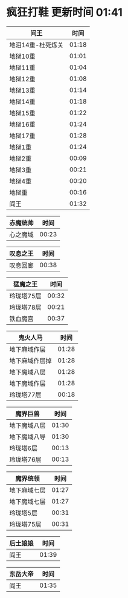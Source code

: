 # 疯狂打鞋 更新时间 01:41

| 间王   | 时间    |
|--------|-------|
| 地泪14重-杜死炼关 | 01:18 |
| 地狱10重 | 01:01 |
| 地狱11重 | 01:04 |
| 地狱12重 | 01:08 |
| 地狱13重 | 01:14 |
| 地狱14重 | 01:18 |
| 地狱15重 | 01:22 |
| 地狱16重 | 01:24 |
| 地狱17重 | 01:28 |
| 地狱1重 | 01:24 |
| 地狱2重 | 00:09 |
| 地狱3重 | 00:21 |
| 地狱4重 | 00:20 |
| 地狱重 | 00:16 |
| 阎王 | 01:32 |

| 赤魔统帅   | 时间    |
|--------|-------|
| 心之魔域 | 00:23 |

| 叹息之王   | 时间    |
|--------|-------|
| 叹息回廊 | 00:38 |

| 猛魔之王   | 时间    |
|--------|-------|
| 玲珑塔75层 | 00:32 |
| 玲珑塔78层 | 00:21 |
| 铁血魔宫 | 00:37 |

| 鬼火人马   | 时间    |
|--------|-------|
| 地下麻域作层 | 01:28 |
| 地下麻域作层掉 | 01:28 |
| 地下魔域八层 | 01:28 |
| 地下魔域作层 | 01:28 |
| 玲珑塔77层 | 00:18 |

| 魔界巨兽   | 时间    |
|--------|-------|
| 地下魔域八层 | 01:30 |
| 地下魔域八导 | 01:30 |
| 玲珑塔6层 | 00:13 |
| 玲珑塔76层 | 00:13 |

| 魔界统领   | 时间    |
|--------|-------|
| 地下麻域七层 | 01:27 |
| 地下魔域七层 | 01:27 |
| 玲珑塔5层 | 00:31 |
| 玲珑塔75层 | 00:31 |

| 后土娘娘   | 时间    |
|--------|-------|
| 阎王 | 01:39 |

| 东岳大帝   | 时间    |
|--------|-------|
| 阎王 | 01:35 |